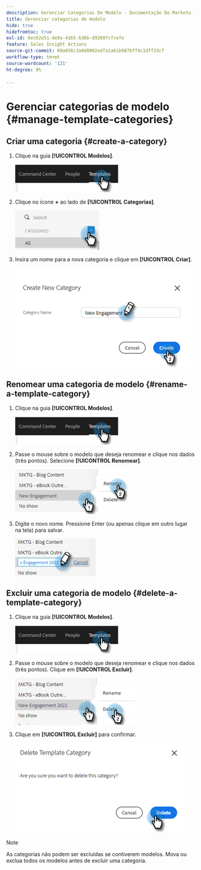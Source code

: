 ```yaml
---
description: Gerenciar Categorias De Modelo - Documentação Do Marketo - Documentação Do Produto
title: Gerenciar categorias de modelo
hide: true
hidefromtoc: true
exl-id: 6ec62e51-de9a-4165-b36b-d9260fcfcefe
feature: Sales Insight Actions
source-git-commit: 09a656c3a0d0002edfa1a61b987bff4c1dff33cf
workflow-type: tm+mt
source-wordcount: '121'
ht-degree: 9%

---
```


# Gerenciar categorias de modelo {#manage-template-categories}

## Criar uma categoria {#create-a-category}

1. Clique na guia **[!UICONTROL Modelos]**.

   ![](assets/manage-template-categories-1.png)

1. Clique no ícone **+** ao lado de **[!UICONTROL Categorias]**.

   ![](assets/manage-template-categories-2.png)

1. Insira um nome para a nova categoria e clique em **[!UICONTROL Criar]**.

   ![](assets/manage-template-categories-3.png)

## Renomear uma categoria de modelo {#rename-a-template-category}

1. Clique na guia **[!UICONTROL Modelos]**.

   ![](assets/manage-template-categories-4.png)

1. Passe o mouse sobre o modelo que deseja renomear e clique nos dados (três pontos). Selecione **[!UICONTROL Renomear]**.

   ![](assets/manage-template-categories-5.png)

1. Digite o novo nome. Pressione Enter (ou apenas clique em outro lugar na tela) para salvar.

   ![](assets/manage-template-categories-6.png)

## Excluir uma categoria de modelo {#delete-a-template-category}

1. Clique na guia **[!UICONTROL Modelos]**.

   ![](assets/manage-template-categories-7.png)

1. Passe o mouse sobre o modelo que deseja renomear e clique nos dados (três pontos). Clique em **[!UICONTROL Excluir]**.

   ![](assets/manage-template-categories-8.png)

1. Clique em **[!UICONTROL Excluir]** para confirmar.

   ![](assets/manage-template-categories-9.png)

>[!NOTE]
>
>As categorias não podem ser excluídas se contiverem modelos. Mova ou exclua todos os modelos antes de excluir uma categoria.
